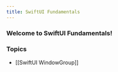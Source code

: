 ```yaml
---
title: SwiftUI Fundamentals
---
```


### Welcome to SwiftUI Fundamentals! 

### Topics
- [[SwiftUI WindowGroup]]
